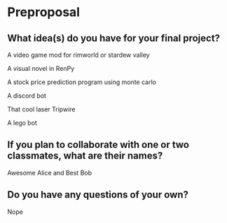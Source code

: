 # Preproposal

## What idea(s) do you have for your final project?

A video game mod for rimworld or stardew valley

A visual novel in RenPy

A stock price prediction program using monte carlo

A discord bot

That cool laser Tripwire

A lego bot

## If you plan to collaborate with one or two classmates, what are their names?

Awesome Alice and Best Bob

## Do you have any questions of your own?
Nope
